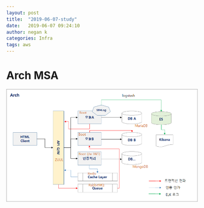 ```yaml
---
layout: post
title:  "2019-06-07-study"
date:   2019-06-07 09:24:10
author: negan k
categories: Infra
tags: aws
---
```


# Arch MSA

![Start Explorer](/img/arch_kim.png)

